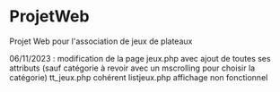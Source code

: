 # ProjetWeb
Projet Web pour l'association de jeux de plateaux


06/11/2023 :
modification de la page jeux.php avec ajout de toutes ses attributs (sauf catégorie à revoir avec un mscrolling pour choisir la catégorie)
tt_jeux.php cohérent
listjeux.php affichage non fonctionnel